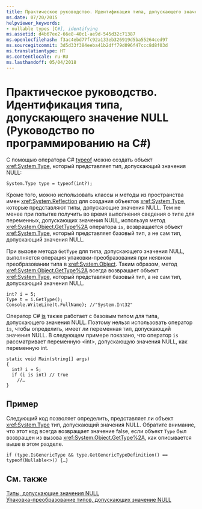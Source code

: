 ```yaml
---
title: Практическое руководство. Идентификация типа, допускающего значение NULL (Руководство по программированию на C#)
ms.date: 07/20/2015
helpviewer_keywords:
- nullable types [C#], identifying
ms.assetid: d4b67ee2-66e8-40c1-ae9d-545d32c71387
ms.openlocfilehash: f3ac4ebd77fc92a133eb326919d5ba55264ced97
ms.sourcegitcommit: 3d5d33f384eeba41b2dff79d096f47ccc8d8f03d
ms.translationtype: HT
ms.contentlocale: ru-RU
ms.lasthandoff: 05/04/2018
---
```

# <a name="how-to-identify-a-nullable-type-c-programming-guide"></a>Практическое руководство. Идентификация типа, допускающего значение NULL (Руководство по программированию на C#)
С помощью оператора C# [typeof](../../../csharp/language-reference/keywords/typeof.md) можно создать объект <xref:System.Type>, который представляет тип, допускающий значения NULL:  
  
```  
System.Type type = typeof(int?);  
```  
  
 Кроме того, можно использовать классы и методы из пространства имен <xref:System.Reflection> для создания объектов <xref:System.Type>, которые представляют типы, допускающие значения NULL. Тем не менее при попытке получить во время выполнения сведения о типе для переменных, допускающих значения NULL, используя метод <xref:System.Object.GetType%2A> оператора `is`, возвращается объект <xref:System.Type>, который представляет базовый тип, а не сам тип, допускающий значения NULL.  
  
 При вызове метода `GetType` для типа, допускающего значения NULL, выполняется операция упаковки-преобразования при неявном преобразовании типа в <xref:System.Object>. Таким образом, метод <xref:System.Object.GetType%2A> всегда возвращает объект <xref:System.Type>, который представляет базовый тип, а не сам тип, допускающий значения NULL.  
  
```  
int? i = 5;  
Type t = i.GetType();  
Console.WriteLine(t.FullName); //"System.Int32"  
```  
  
 Оператор C# [is](../../../csharp/language-reference/keywords/is.md) также работает с базовым типом для типа, допускающего значения NULL. Поэтому нельзя использовать оператор `is`, чтобы определить, имеет ли переменная тип, допускающий значения NULL. В следующем примере показано, что оператор `is` рассматривает переменную \<int>, допускающую значения NULL, как переменную int.  
  
```  
static void Main(string[] args)  
{  
  int? i = 5;  
  if (i is int) // true  
    //…  
}  
```  
  
## <a name="example"></a>Пример  
 Следующий код позволяет определить, представляет ли объект <xref:System.Type> тип, допускающий значения NULL. Обратите внимание, что этот код всегда возвращает значение false, если объект `Type` был возвращен из вызова <xref:System.Object.GetType%2A>, как описывается выше в этом разделе.  
  
```  
if (type.IsGenericType && type.GetGenericTypeDefinition() == typeof(Nullable<>)) {…}  
```  
  
## <a name="see-also"></a>См. также  
 [Типы, допускающие значения NULL](../../../csharp/programming-guide/nullable-types/index.md)  
 [Упаковка-преобразование типов, допускающих значение NULL](../../../csharp/programming-guide/nullable-types/boxing-nullable-types.md)

